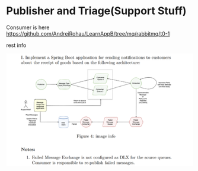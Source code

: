# Publisher and Triage(Support Stuff)
Consumer is here https://github.com/AndreiRohau/LearnAppB/tree/mq/rabbitmq/t0-1

rest info

![](rabbit-t1.png)